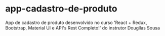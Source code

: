 # app-cadastro-de-produto
App de cadastro de produto desenvolvido no curso 'React + Redux, Bootstrap, Material UI e API's Rest Completo!' do instrutor Dougllas Sousa

